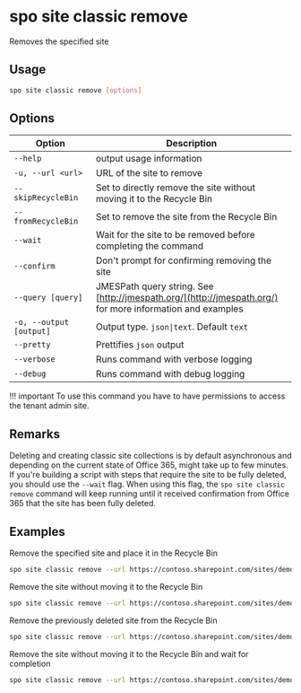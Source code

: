 # spo site classic remove

Removes the specified site

## Usage

```sh
spo site classic remove [options]
```

## Options

Option|Description
------|-----------
`--help`|output usage information
`-u, --url <url>`|URL of the site to remove
`--skipRecycleBin`|Set to directly remove the site without moving it to the Recycle Bin
`--fromRecycleBin`|Set to remove the site from the Recycle Bin
`--wait`|Wait for the site to be removed before completing the command
`--confirm`|Don't prompt for confirming removing the site
`--query [query]`|JMESPath query string. See [http://jmespath.org/](http://jmespath.org/) for more information and examples
`-o, --output [output]`|Output type. `json\|text`. Default `text`
`--pretty`|Prettifies `json` output
`--verbose`|Runs command with verbose logging
`--debug`|Runs command with debug logging

!!! important
    To use this command you have to have permissions to access the tenant admin site.

## Remarks

Deleting and creating classic site collections is by default asynchronous and depending on the current state of Office 365, might take up to few minutes. If you're building a script with steps that require the site to be fully deleted, you should use the `--wait` flag. When using this flag, the `spo site classic remove` command will keep running until it received confirmation from Office 365 that the site has been fully deleted.

## Examples

Remove the specified site and place it in the Recycle Bin

```sh
spo site classic remove --url https://contoso.sharepoint.com/sites/demosite
```

Remove the site without moving it to the Recycle Bin

```sh
spo site classic remove --url https://contoso.sharepoint.com/sites/demosite --skipRecycleBin
```

Remove the previously deleted site from the Recycle Bin

```sh
spo site classic remove --url https://contoso.sharepoint.com/sites/demosite --fromRecycleBin
```

Remove the site without moving it to the Recycle Bin and wait for completion

```sh
spo site classic remove --url https://contoso.sharepoint.com/sites/demosite --wait --skipRecycleBin
```